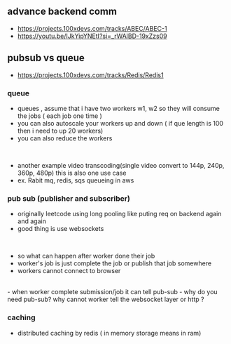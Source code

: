 ## advance backend comm
- https://projects.100xdevs.com/tracks/ABEC/ABEC-1
- https://youtu.be/IJkYipYNEtI?si=_rWAlBD-19xZzs09

## pubsub vs queue
- https://projects.100xdevs.com/tracks/Redis/Redis1

### queue
- queues , assume that i have two workers w1, w2 so they will consume the jobs ( each job one time )
- you can also autoscale your workers up and down ( if que length is 100 then i need to up 20 workers)
- you can also reduce the workers
<br/>

- another example video transcoding(single video convert to 144p, 240p, 360p, 480p) this is also one use case
- ex. Rabit mq, redis, sqs queueing in aws

### pub sub (publisher and subscriber)
- originally leetcode using long pooling like puting req on backend again and again
- good thing is use websockets
<br/>

- so what can happen after worker done their job
- worker's job is just complete the job or publish that job somewhere
- workers cannot connect to browser

<br/>
- when worker complete submission/job it can tell pub-sub 
- why do you need pub-sub? why cannot worker tell the websocket layer or http ?


### caching
- distributed caching by redis ( in memory storage means in ram)
